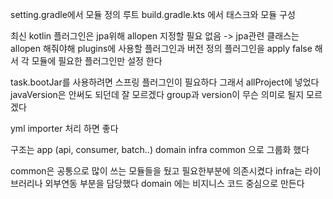 
setting.gradle에서 모듈 정의 
루트 build.gradle.kts 에서 태스크와 모듈 구성 

최신 kotlin 플러그인은 jpa위해 allopen 지정할 필요 없음 -> jpa관련 클래스는 allopen 해줘야해
plugins에 사용할 플러그인과 버전 정의
플러그인을 apply false 해서 각 모듈에 필요한 플러그인만 설정 한다 

task.bootJar를 사용하려면 스프링 플러그인이 필요하다 
그래서 allProject에 넣었다 
javaVersion은 안써도 되던데 잘 모르겠다 
group과 version이 무슨 의미로 될지 모르겠다 

yml importer 처리 하면 좋다 

구조는
app (api, consumer, batch..)
domain 
infra 
common
으로 그룹화 했다 

common은 공통으로 많이 쓰는 모듈들을 뒀고 필요한부분에 의존시켰다 
infra는 라이브러리나 외부연동 부분을 담당했다 
domain 에는 비지니스 코드 중심으로 만든다 
